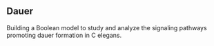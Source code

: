 ## Dauer

Building a Boolean model to study and analyze the signaling pathways promoting dauer formation in C elegans. 


